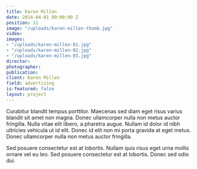 ```yaml
---
title: Karen Millen
date: 2014-04-01 00:00:00 Z
position: 11
image: "/uploads/karen-millen-thumb.jpg"
video: 
images:
- "/uploads/karen-millen-01.jpg"
- "/uploads/karen-millen-02.jpg"
- "/uploads/karen-millen-03.jpg"
director: 
photographer: 
publication: 
client: Karen Millen
field: advertising
is-featured: false
layout: project
---
```


Curabitur blandit tempus porttitor. Maecenas sed diam eget risus varius blandit sit amet non magna. Donec ullamcorper nulla non metus auctor fringilla. Nulla vitae elit libero, a pharetra augue. Nullam id dolor id nibh ultricies vehicula ut id elit. Donec id elit non mi porta gravida at eget metus. Donec ullamcorper nulla non metus auctor fringilla.

Sed posuere consectetur est at lobortis. Nullam quis risus eget urna mollis ornare vel eu leo. Sed posuere consectetur est at lobortis. Donec sed odio dui.